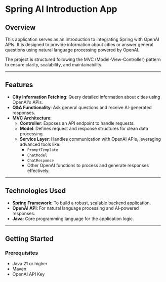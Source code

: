 # Spring AI Introduction App

## Overview
This application serves as an introduction to integrating Spring with OpenAI APIs. It is designed to provide information about cities or answer general questions using natural language processing powered by OpenAI.  

The project is structured following the MVC (Model-View-Controller) pattern to ensure clarity, scalability, and maintainability.  

---

## Features
- **City Information Fetching**: Query detailed information about cities using OpenAI's APIs.  
- **Q&A Functionality**: Ask general questions and receive AI-generated responses.  
- **MVC Architecture**:  
  - **Controller**: Exposes an API endpoint to handle requests.  
  - **Model**: Defines request and response structures for clean data processing.  
  - **Service Layer**: Handles communication with OpenAI APIs, leveraging advanced tools like:  
    - `PromptTemplate`  
    - `ChatModel`  
    - `ChatResponse`  
    - Other OpenAI functions to process and generate responses effectively.  

---

## Technologies Used
- **Spring Framework**: To build a robust, scalable backend application.  
- **OpenAI API**: For natural language processing and AI-powered responses.  
- **Java**: Core programming language for the application logic.  

---

## Getting Started
### Prerequisites
- Java 21 or higher  
- Maven
- OpenAI API Key  
